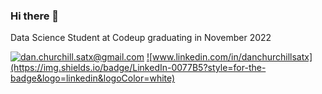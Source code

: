 ### Hi there 👋

Data Science Student at Codeup graduating in November 2022
  
<a href="mailto:dan.churchill.satx@gmail.com">![dan.churchill.satx@gmail.com](https://img.shields.io/badge/Gmail-D14836?style=for-the-badge&logo=gmail&logoColor=white)</a>
<a href="www.linkedin.com/in/danchurchillsatx">![www.linkedin.com/in/danchurchillsatx](https://img.shields.io/badge/LinkedIn-0077B5?style=for-the-badge&logo=linkedin&logoColor=white)</a>

<!--
**DanChurchill/DanChurchill** is a ✨ _special_ ✨ repository because its `README.md` (this file) appears on your GitHub profile.

Here are some ideas to get you started:

- 🔭 I’m currently working on ...
- 🌱 I’m currently learning ...
- 👯 I’m looking to collaborate on ...
- 🤔 I’m looking for help with ...
- 💬 Ask me about ...
- 📫 How to reach me: ...
- 😄 Pronouns: ...
- ⚡ Fun fact: ...
-->
